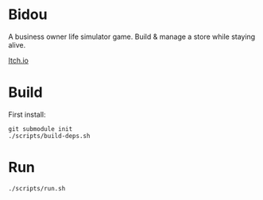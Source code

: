 # Bidou

A business owner life simulator game. Build & manage a store while staying alive.

[Itch.io](https://pariatech.itch.io/bidou)

# Build

First install:
```shell
git submodule init
./scripts/build-deps.sh
```

# Run
```shell
./scripts/run.sh
```
